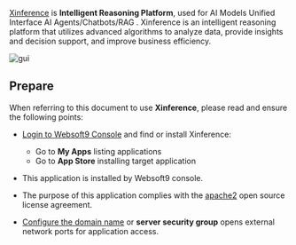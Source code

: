 [Xinference](https://inference.readthedocs.io/) is **Intelligent Reasoning Platform**, used for AI Models Unified Interface AI Agents/Chatbots/RAG . Xinference is an intelligent reasoning platform that utilizes advanced algorithms to analyze data, provide insights and decision support, and improve business efficiency.


![gui](http://libs.websoft9.com/Websoft9/DocsPicture/zh/xinference/xinference-gui-websoft9.png)


## Prepare

When referring to this document to use **Xinference**, please read and ensure the following points:

- [Login to Websoft9 Console](./login-console) and find or install Xinference:
  - Go to **My Apps** listing applications 
  - Go to **App Store** installing target application

- This application is installed by Websoft9 console.


- The purpose of this application complies with the [apache2](https://opensource.org/licenses/Apache-2.0) open source license agreement.


- [Configure the domain name](./domain-set) or **server security group** opens external network ports for application access.
